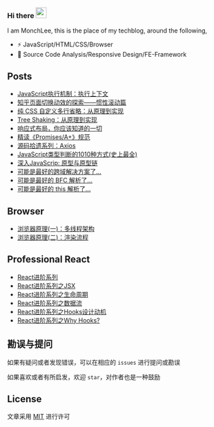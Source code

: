 ### Hi there <a href="https://www.gautamkrishnar.com/"><img src="https://media.giphy.com/media/hvRJCLFzcasrR4ia7z/giphy.gif" width="25px"></a>

I am MonchLee, this is the place of my techblog, around the following,

- ⚡ JavaScript/HTML/CSS/Browser
- 🌱 Source Code Analysis/Responsive Design/FE-Framework

## Posts

- [JavaScript执行机制：执行上下文](https://github.com/campcc/blog/issues/38)
- [知乎页面切换动效的探索——惯性滚动篇](https://github.com/campcc/blog/issues/34)
- [纯 CSS 自定义多行省略：从原理到实现](https://github.com/campcc/blog/issues/27)
- [Tree Shaking：从原理到实现](https://github.com/campcc/blog/issues/26)
- [响应式布局，你应该知道的一切](https://github.com/campcc/blog/issues/24)
- [精读《Promises/A+》规范](https://github.com/campcc/blog/issues/25)
- [源码拾遗系列：Axios ](https://github.com/campcc/blog/issues/23)
- [JavaScript类型判断的1010种方式(史上最全)](https://github.com/campcc/blog/issues/7)
- [深入JavaScrip: 原型与原型链](https://github.com/campcc/blog/issues/14)
- [可能是最好的跨域解决方案了...](https://github.com/campcc/blog/issues/15)
- [可能是最好的 BFC 解析了...](https://github.com/campcc/blog/issues/16)
- [可能是最好的 this 解析了...](https://github.com/campcc/blog/issues/19)

## Browser

- [浏览器原理(一)：多线程架构](https://github.com/campcc/blog/issues/36)
- [浏览器原理(二)：渲染流程](https://github.com/campcc/blog/issues/37)

## Professional React

- [React进阶系列](https://github.com/campcc/blog/issues/32)
- [React进阶系列之JSX](https://github.com/campcc/blog/issues/28)
- [React进阶系列之生命周期](https://github.com/campcc/blog/issues/29)
- [React进阶系列之数据流](https://github.com/campcc/blog/issues/30)
- [React进阶系列之Hooks设计动机](https://github.com/campcc/blog/issues/31)
- [React进阶系列之Why Hooks?](https://github.com/campcc/blog/issues/33)

## 勘误与提问

如果有疑问或者发现错误，可以在相应的 `issues` 进行提问或勘误

如果喜欢或者有所启发，欢迎 `star`，对作者也是一种鼓励

## License

文章采用 [MIT](https://opensource.org/licenses/MIT) 进行许可
